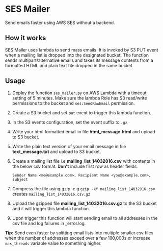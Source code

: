 SES Mailer
==========
Send emails faster using AWS SES without a backend.

How it works
------------
SES Mailer uses lambda to send mass emails. It is invoked by S3 PUT event when a mailing list is dropped into the designated bucket. The function sends multipart/alternative emails and takes its message contents from a formatted HTML and plain text file dropped in the same bucket.

Usage
-----
1. Deploy the function `ses_mailer.py` on AWS Lambda with a timeout setting of 5 minutes. Make sure the lambda Role has
   S3 read/write permissions to the bucket and `ses:SendRawEmail` permission.
2. Create a S3 bucket and set `put` event to trigger this lambda function.
3. In the S3 events configuration, set the event suffix to `.gz`.
4. Write your html formatted email in file **html_message.html** and upload to S3 bucket.
5. Write the plain text version of your email message in file **text_message.txt** and upload to S3 bucket.
6. Create a mailing list file i.e **mailing_list_14032016.csv** with contents in the below csv format. **Don't** include first row as header fields.

    ```
    Sender Name <me@example.com>, Recipient Name <you@example.com>, subject
    ```
    
7. Compress the file using gzip. e.g `gzip -kf mailing_list_14032016.csv` creates `mailing_list_14032016.csv.gz`
8. Upload the gzipped file **mailing_list_14032016.csv.gz** to the S3 bucket and it will trigger this lambda function.
9. Upon trigger this function will start sending email to all addresses in the csv file and log failures in <FILENAME>_error.log.

**Tip:** Send even faster by splitting email lists into multiple smaller csv files when the number of addresses exceed over a few 100,000s or increase `max_threads` variable value to something higher.
    